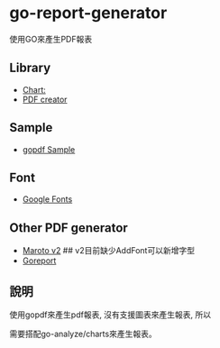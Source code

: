 # go-report-generator

使用GO來產生PDF報表

## Library

* [Chart:](https://github.com/go-analyze/charts)
* [PDF creator](https://github.com/signintech/gopdf)

## Sample

* [gopdf Sample](https://github.com/oneplus1000/gopdfsample)

## Font

* [Google Fonts](https://fonts.google.com/noto/specimen/Noto+Sans+TC)

## Other PDF generator

* [Maroto v2](https://maroto.io/#/)     ## v2目前缺少AddFont可以新增字型
* [Goreport](https://github.com/mikeshimura/goreport) 

## 說明

使用gopdf來產生pdf報表, 沒有支援圖表來產生報表, 所以

需要搭配go-analyze/charts來產生報表。
